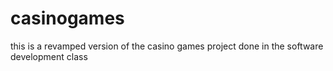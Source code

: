 # casinogames
this is a revamped version of the casino games project done in the software development class

